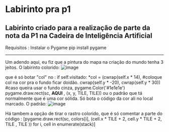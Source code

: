 # Labirinto pra p1
Labirinto criado para a realização de parte da nota da P1 na Cadeira de Inteligência Artificial 
------------------------------------------
Requisitos :
Instalar o Pygame 
pip install pygame




-----------------------------------------------------------------------------------------------------
Um adendo aqui, eu fiz que a pintura do mapa na criação do mundo tenha 3 jeitos. O labirinto colorido:
![image](https://github.com/user-attachments/assets/29a67180-4898-421f-852c-46e6a53990b7)

que é só botar "col" no : 
if self.visitado:
 *col = (cwrap(self.x * 14), #coloque col na cor pra o fundo ficar doidão.
 cwrap(self.y * -20),
 cwrap(self.y * 30)) #caso queira usar o fundo cinza, pygame.Color('#1e1e1e')
 pygame.draw.rect(sc, **AQUI** , (x, y, TILE, TILE))
ou o padrão que tá normalmente que é uma cor sólida. Só bota o código da cor ali no local marcado.
O padrão:
![image](https://github.com/user-attachments/assets/8a4985e0-c386-4b81-8bfe-4da233f7d151)

Há tambem a opção de tirar o rastro colorido, que é só comentar a parte do código :
[pygame.draw.rect(sc, colors[i],
(cell.x * TILE + 2, cell.y * TILE + 2,
TILE , TILE )) for i,
cell in enumerate(stack)]


